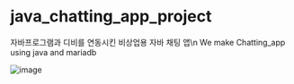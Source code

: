 # java_chatting_app_project

자바프로그램과 디비를 연동시킨 비상업용 자바 채팅 앱\n
We make Chatting_app using java and mariadb

![image](https://user-images.githubusercontent.com/37824506/207031239-c81e81c8-aaa9-4f8d-af70-ddf41e27fb21.png)
